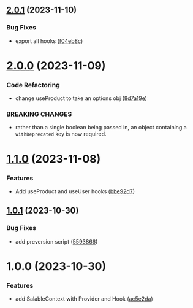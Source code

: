 ## [2.0.1](https://github.com/Salable/react-utils/compare/v2.0.0...v2.0.1) (2023-11-10)


### Bug Fixes

* export all hooks ([f04eb8c](https://github.com/Salable/react-utils/commit/f04eb8cb4b8ba515f0b095fa921665eea80e6691))

# [2.0.0](https://github.com/Salable/react-utils/compare/v1.1.0...v2.0.0) (2023-11-09)


### Code Refactoring

* change useProduct to take an options obj ([8d7a19e](https://github.com/Salable/react-utils/commit/8d7a19e8c9c1e97f03b3641bacdbb938e1efbab5))


### BREAKING CHANGES

* rather than a single boolean being passed in, an object containing a `withDeprecated` key is now required.

# [1.1.0](https://github.com/Salable/react-utils/compare/v1.0.1...v1.1.0) (2023-11-08)


### Features

* Add useProduct and useUser hooks ([bbe92d7](https://github.com/Salable/react-utils/commit/bbe92d795952ef45401d28768d335ee4f9d7e278))

## [1.0.1](https://github.com/Salable/react-utils/compare/v1.0.0...v1.0.1) (2023-10-30)


### Bug Fixes

* add preversion script ([5593866](https://github.com/Salable/react-utils/commit/5593866264303ccf2f7aab93ca5403587ee4aafc))

# 1.0.0 (2023-10-30)


### Features

* add SalableContext with Provider and Hook ([ac5e2da](https://github.com/Salable/react-utils/commit/ac5e2dae100a77f3da6529abee80196e52282550))

